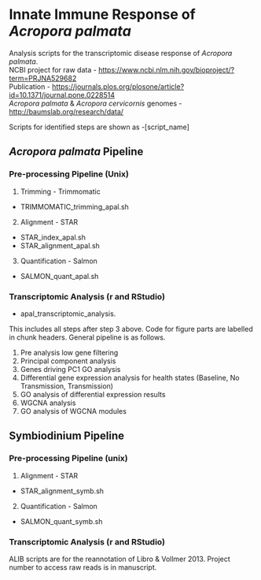 # Innate Immune Response of *Acropora palmata*
Analysis scripts for the transcriptomic disease response of *Acropora palmata*.  
NCBI project for raw data - https://www.ncbi.nlm.nih.gov/bioproject/?term=PRJNA529682  
Publication - https://journals.plos.org/plosone/article?id=10.1371/journal.pone.0228514   
*Acropora palmata* & *Acropora cervicornis* genomes - http://baumslab.org/research/data/  
  
Scripts for identified steps are shown as -[script_name]  
  
## *Acropora palmata* Pipeline  
### Pre-processing Pipeline (Unix)
1. Trimming - Trimmomatic    
- TRIMMOMATIC_trimming_apal.sh  
2. Alignment - STAR   
- STAR_index_apal.sh  
- STAR_alignment_apal.sh  
3. Quantification - Salmon  
- SALMON_quant_apal.sh  
  
### Transcriptomic Analysis (r and RStudio)  
- apal_transcriptomic_analysis.  
  
This includes all steps after step 3 above. Code for figure parts are labelled in chunk headers. General pipeline is as follows.  
1. Pre analysis low gene filtering  
2. Principal component analysis  
3. Genes driving PC1 GO analysis  
3. Differential gene expression analysis for health states (Baseline, No Transmission, Transmission)  
4. GO analysis of differential expression results  
5. WGCNA analysis  
6. GO analysis of WGCNA modules  
  
## Symbiodinium Pipeline
### Pre-processing Pipeline (unix)  
1. Alignment - STAR  
- STAR_alignment_symb.sh  
2. Quantification - Salmon  
- SALMON_quant_symb.sh  
  
### Transcriptomic Analysis (r and RStudio)





ALIB scripts are for the reannotation of Libro & Vollmer 2013. Project number to access raw reads is in manuscript.
